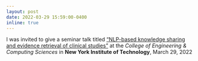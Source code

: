```yaml
---
layout: post
date: 2022-03-29 15:59:00-0400
inline: true
---
```


I was invited to give a seminar talk titled <u>“NLP-based knowledge sharing and evidence retrieval of clinical studies”</u> at the <i>College of Engineering & Computing Sciences</i> in <b>New York Institute of Technology</b>, March 29, 2022

